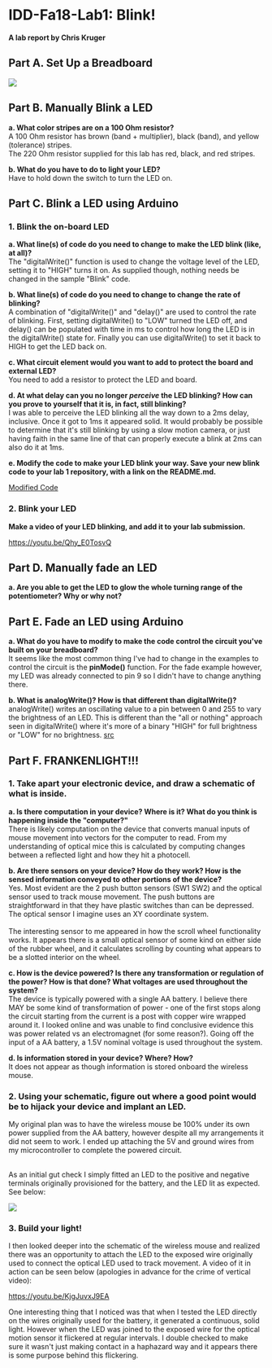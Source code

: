 # IDD-Fa18-Lab1: Blink!

**A lab report by Chris Kruger**

## Part A. Set Up a Breadboard

<img src="https://i.imgur.com/RUfRL8b.jpg">

## Part B. Manually Blink a LED

**a. What color stripes are on a 100 Ohm resistor?**<BR>
A 100 Ohm resistor has brown (band + multiplier), black (band), and yellow (tolerance) stripes.<BR>
The 220 Ohm resistor supplied for this lab has red, black, and red stripes.
 
**b. What do you have to do to light your LED?**<BR>
Have to hold down the switch to turn the LED on. 

## Part C. Blink a LED using Arduino

### 1. Blink the on-board LED

**a. What line(s) of code do you need to change to make the LED blink (like, at all)?**<BR>
The "digitalWrite()" function is used to change the voltage level of the LED, setting it to "HIGH" turns it on. As supplied though, nothing needs be changed in the sample "Blink" code.

**b. What line(s) of code do you need to change to change the rate of blinking?**<BR>
A combination of "digitalWrite()" and "delay()" are used to control the rate of blinking. First, setting digitalWrite() to "LOW" turned the LED off, and delay() can be populated with time in ms to control how long the LED is in the digitalWrite() state for. Finally you can use digitalWrite() to set it back to HIGH to get the LED back on.

**c. What circuit element would you want to add to protect the board and external LED?**<BR>
You need to add a resistor to protect the LED and board.
 
**d. At what delay can you no longer *perceive* the LED blinking? How can you prove to yourself that it is, in fact, still blinking?**<BR>
I was able to perceive the LED blinking all the way down to a 2ms delay, inclusive. Once it got to 1ms it appeared solid. It would probably be possible to determine that it's still blinking by using a slow motion camera, or just having faith in the same line of that can properly execute a blink at 2ms can also do it at 1ms. 
 
**e. Modify the code to make your LED blink your way. Save your new blink code to your lab 1 repository, with a link on the README.md.**

<a href="https://github.com/ckruger0/IDD-Fa18-Lab1/blob/master/arduino/Blink_182/Blink_182.ino">Modified Code</a>


### 2. Blink your LED

**Make a video of your LED blinking, and add it to your lab submission.**<BR>

<a href="https://youtu.be/Qhy_E0TosvQ">https://youtu.be/Qhy_E0TosvQ</a>


## Part D. Manually fade an LED

**a. Are you able to get the LED to glow the whole turning range of the potentiometer? Why or why not?**<BR>


## Part E. Fade an LED using Arduino

**a. What do you have to modify to make the code control the circuit you've built on your breadboard?**<BR>
It seems like the most common thing I've had to change in the examples to control the circuit is the **pinMode()** function. For the fade example however, my LED was already connected to pin 9 so I didn't have to change anything there. 

**b. What is analogWrite()? How is that different than digitalWrite()?**<BR>
 analogWrite() writes an oscillating value to a pin between 0 and 255 to vary the brightness of an LED. This is different than the "all or nothing" approach seen in digitalWrite() where it's more of a binary "HIGH" for full brightness or "LOW" for no brightness. <a href="https://www.arduino.cc/reference/en/language/functions/analog-io/analogwrite/">src</a>


## Part F. FRANKENLIGHT!!!

### 1. Take apart your electronic device, and draw a schematic of what is inside. 

**a. Is there computation in your device? Where is it? What do you think is happening inside the "computer?"**<BR>
There is likely computation on the device that converts manual inputs of mouse movement into vectors for the computer to read. From my understanding of optical mice this is calculated by computing changes between a reflected light and how they hit a photocell. 
 
**b. Are there sensors on your device? How do they work? How is the sensed information conveyed to other portions of the device?**<BR>
Yes. Most evident are the 2 push button sensors (SW1 SW2) and the optical sensor used to track mouse movement. The push buttons are straightforward in that they have plastic switches than can be depressed. The optical sensor I imagine uses an XY coordinate system.<BR><BR>
The interesting sensor to me appeared in how the scroll wheel functionality works. It appears there is a small optical sensor of some kind on either side of the rubber wheel, and it calculates scrolling by counting what appears to be a slotted interior on the wheel. 

**c. How is the device powered? Is there any transformation or regulation of the power? How is that done? What voltages are used throughout the system?**<BR>
The device is typically powered with a single AA battery. I believe there MAY be some kind of transformation of power - one of the first stops along the circuit starting from the current is a post with copper wire wrapped around it. I looked online and was unable to find conclusive evidence this was power related vs an electromagnet (for some reason?). Going off the input of a AA battery, a 1.5V nominal voltage is used throughout the system. 

**d. Is information stored in your device? Where? How?**<BR>
It does not appear as though information is stored onboard the wireless mouse. 
 
### 2. Using your schematic, figure out where a good point would be to hijack your device and implant an LED.

My original plan was to have the wireless mouse be 100% under its own power supplied from the AA battery, however despite all my arrangements it did not seem to work. I ended up attaching the 5V and ground wires from my microcontroller to complete the powered circuit.<BR><BR> 
 
As an initial gut check I simply fitted an LED to the positive and negative terminals originally provisioned for the battery, and the LED lit as expected. See below:

<img src="https://i.imgur.com/7f7QmTX.jpg">

### 3. Build your light!

I then looked deeper into the schematic of the wireless mouse and realized there was an opportunity to attach the LED to the exposed wire originally used to connect the optical LED used to track movement. A video of it in action can be seen below (apologies in advance for the crime of vertical video):

<a href="https://youtu.be/KjgJuvxJ9EA">https://youtu.be/KjgJuvxJ9EA</a>

One interesting thing that I noticed was that when I tested the LED directly on the wires originally used for the battery, it generated a continuous, solid light. However when the LED was joined to the exposed wire for the optical motion sensor it flickered at regular intervals. I double checked to make sure it wasn't just making contact in a haphazard way and it appears there is some purpose behind this flickering. 
